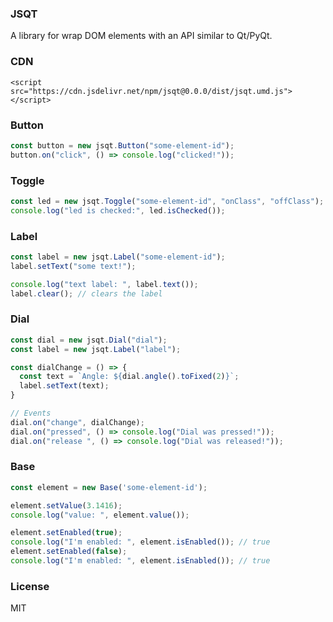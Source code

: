 ### JSQT
A library for wrap DOM elements with an API similar to Qt/PyQt.

### CDN
```
<script src="https://cdn.jsdelivr.net/npm/jsqt@0.0.0/dist/jsqt.umd.js"></script>
```

### Button
```js
const button = new jsqt.Button("some-element-id");
button.on("click", () => console.log("clicked!"));
```

### Toggle
```js
const led = new jsqt.Toggle("some-element-id", "onClass", "offClass");
console.log("led is checked:", led.isChecked());
```

### Label
```js
const label = new jsqt.Label("some-element-id");
label.setText("some text!");

console.log("text label: ", label.text());
label.clear(); // clears the label
```

### Dial 
```js
const dial = new jsqt.Dial("dial");
const label = new jsqt.Label("label");

const dialChange = () => {
  const text = `Angle: ${dial.angle().toFixed(2)}`;
  label.setText(text);
}

// Events
dial.on("change", dialChange);
dial.on("pressed", () => console.log("Dial was pressed!"));
dial.on("release ", () => console.log("Dial was released!"));
```


### Base
```js
const element = new Base('some-element-id');

element.setValue(3.1416);
console.log("value: ", element.value());

element.setEnabled(true);
console.log("I'm enabled: ", element.isEnabled()); // true
element.setEnabled(false);
console.log("I'm enabled: ", element.isEnabled()); // true

```


### License
MIT